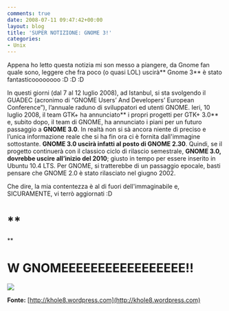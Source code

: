 ```yaml
---
comments: true
date: 2008-07-11 09:47:42+00:00
layout: blog
title: 'SUPER NOTIZIONE: GNOME 3!'
categories:
- Unix
---
```


Appena ho letto questa notizia mi son messo a piangere, da Gnome fan quale sono, leggere che fra poco (o quasi LOL) uscirà** Gnome 3** è stato fantasticoooooooo :D :D :D

In questi giorni (dal 7 al 12 luglio 2008), ad Istanbul, si sta svolgendo il GUADEC (acronimo di “GNOME Users’ And Developers’ European Conference”), l’annuale raduno di sviluppatori ed utenti GNOME. Ieri, 10 luglio 2008, il team GTK+ ha annunciato** i propri progetti per GTK+ 3.0** e, subito dopo, il team di GNOME, ha annunciato i piani per un futuro passaggio a **GNOME 3.0**. In realtà non si sà ancora niente di preciso e l’unica informazione reale che si ha fin ora ci è fornita dall'immagine sottostante. **GNOME 3.0 uscirà infatti al posto di GNOME 2.30**. Quindi, se il progetto continuerà con il classico ciclo di rilascio semestrale, **GNOME 3.0, dovrebbe uscire all’inizio del 2010**; giusto in tempo per essere inserito in Ubuntu 10.4 LTS. Per GNOME, si tratterebbe di un passaggio epocale, basti pensare che GNOME 2.0 è stato rilasciato nel giugno 2002.

Che dire, la mia contentezza è al di fuori dell'immaginabile e, SICURAMENTE, vi terrò aggiornati :D


# **
**




# **W GNOMEEEEEEEEEEEEEEEEE!!**


[![](http://www.allfreeportal.com/imghost/thumbs/925954gnome3.jpg)](http://www.allfreeportal.com/imghost/viewer.php?id=925954gnome3.jpg)

**Fonte:**
[http://khole8.wordpress.com](http://khole8.wordpress.com)
